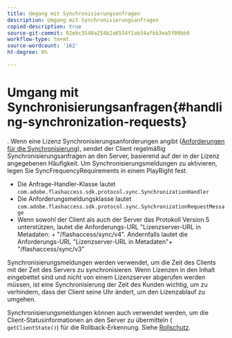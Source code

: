 ```yaml
---
title: Umgang mit Synchronisierungsanfragen
description: Umgang mit Synchronisierungsanfragen
copied-description: true
source-git-commit: 02ebc3548a254b2a6554f1ab34afbb3ea5f09bb8
workflow-type: tm+mt
source-wordcount: '162'
ht-degree: 0%

---
```


# Umgang mit Synchronisierungsanfragen{#handling-synchronization-requests}

. Wenn eine Lizenz Synchronisierungsanforderungen angibt ([Anforderungen für die Synchronisierung](../../aaxs-protecting-content/content-introduction/content-usage-rules/content-time-based-rules/content-time-based-rules-defining.md#requirements-for-synchronization)), sendet der Client regelmäßig Synchronisierungsanfragen an den Server, basierend auf der in der Lizenz angegebenen Häufigkeit. Um Synchronisierungsmeldungen zu aktivieren, legen Sie SyncFrequencyRequirements in einem PlayRight fest.

* Die Anfrage-Handler-Klasse lautet `com.adobe.flashaccess.sdk.protocol.sync.SynchronizationHandler`
* Die Anforderungsmeldungsklasse lautet `com.adobe.flashaccess.sdk.protocol.sync.SynchronizationRequestMessage`
* Wenn sowohl der Client als auch der Server das Protokoll Version 5 unterstützen, lautet die Anforderungs-URL &quot;Lizenzserver-URL in Metadaten: + &quot;/flashaccess/sync/v4&quot;. Andernfalls lautet die Anforderungs-URL &quot;Lizenzserver-URL in Metadaten&quot;+ &quot;/flashaccess/sync/v3&quot;

Synchronisierungsmeldungen werden verwendet, um die Zeit des Clients mit der Zeit des Servers zu synchronisieren. Wenn Lizenzen in den Inhalt eingebettet sind und nicht von einem Lizenzserver abgerufen werden müssen, ist eine Synchronisierung der Zeit des Kunden wichtig, um zu verhindern, dass der Client seine Uhr ändert, um den Lizenzablauf zu umgehen.

Synchronisierungsmeldungen können auch verwendet werden, um die Client-Statusinformationen an den Server zu übermitteln ( `getClientState()`) für die Rollback-Erkennung. Siehe [Rollschutz](../../aaxs-protecting-content/content-implementing-the-license-server/content-processing-aaxs-requests/content-rollback-detection.md).
